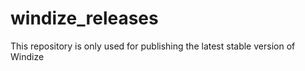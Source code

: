 # windize_releases
This repository is only used for publishing the latest stable version of Windize
